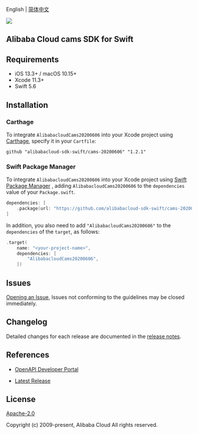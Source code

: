 English | [简体中文](README-CN.md)

![](https://aliyunsdk-pages.alicdn.com/icons/AlibabaCloud.svg)

## Alibaba Cloud cams SDK for Swift

## Requirements

- iOS 13.3+ / macOS 10.15+
- Xcode 11.3+
- Swift 5.6

## Installation

### Carthage

To integrate `AlibabacloudCams20200606` into your Xcode project using [Carthage](https://github.com/Carthage/Carthage), specify it in your `Cartfile`:

```ogdl
github "alibabacloud-sdk-swift/cams-20200606" "1.2.1"
```

### Swift Package Manager

To integrate `AlibabacloudCams20200606` into your Xcode project using [Swift Package Manager](https://swift.org/package-manager/) , adding `AlibabacloudCams20200606` to the `dependencies` value of your `Package.swift`.

```swift
dependencies: [
    .package(url: "https://github.com/alibabacloud-sdk-swift/cams-20200606.git", from: "1.2.1")
]
```

In addition, you also need to add `"AlibabacloudCams20200606"` to the `dependencies` of the `target`, as follows:

```swift
.target(
    name: "<your-project-name>",
    dependencies: [
        "AlibabacloudCams20200606",
    ])
```

## Issues

[Opening an Issue](https://github.com/alibabacloud-sdk-swift/cams-20200606/issues/new), Issues not conforming to the guidelines may be closed immediately.

## Changelog

Detailed changes for each release are documented in the [release notes](./ChangeLog.txt).

## References

* [OpenAPI Developer Portal](https://next.api.alibabacloud.com/home)
- [Latest Release](https://github.com/alibabacloud-sdk-swift/cams-20200606)

## License

[Apache-2.0](http://www.apache.org/licenses/LICENSE-2.0)

Copyright (c) 2009-present, Alibaba Cloud All rights reserved.

